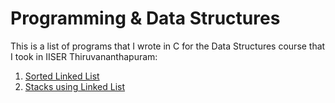 # Programming & Data Structures

This is a list of programs that I wrote in C for the Data Structures course that I took in IISER Thiruvananthapuram:

1. [Sorted Linked List](https://github.com/ashishKujur7/dataStructureCourse/blob/main/sortedList.c)
2. [Stacks using Linked List](https://github.com/ashishKujur7/dataStructureCourse/blob/main/stackList.c)

